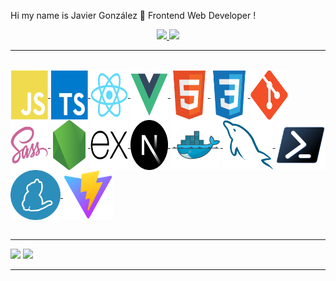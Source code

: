 <span>Hi my name is Javier González 👋
Frontend Web Developer </span>
!
<div align="center">
  <a href="https://github.com/javiergp23">
  <img height="200em" src="https://github-readme-stats.vercel.app/api?username=javiergp23&show_icons=true&theme=dark&include_all_commits=true&count_private=true"/>
  <img height="200em" src="https://github-readme-stats.vercel.app/api/top-langs/?username=javiergp23&layout=compact&langs_count=7&theme=dark"/>
</div>
  <hr>
<div style="display: inline_block;"><br>
  <img align="center" alt="-Js" height="80" width="60" src="https://raw.githubusercontent.com/devicons/devicon/master/icons/javascript/javascript-plain.svg">
  <img align="center" alt="-Ts" height="80" width="60" src="https://raw.githubusercontent.com/devicons/devicon/master/icons/typescript/typescript-plain.svg">
  <img align="center" alt="-React" height="80" width="60" src="https://raw.githubusercontent.com/devicons/devicon/master/icons/react/react-original.svg">
  <img align="center" alt="-Vue" height="80" width="60" src="https://raw.githubusercontent.com/devicons/devicon/master/icons/vuejs/vuejs-original.svg">
  <img align="center" alt="-HTML" height="80" width="60" src="https://raw.githubusercontent.com/devicons/devicon/master/icons/html5/html5-original.svg">
  <img align="center" alt="-CSS" height="80" width="60" src="https://raw.githubusercontent.com/devicons/devicon/master/icons/css3/css3-original.svg">
  <img align="center" alt="-CSS" height="80" width="60" src="https://raw.githubusercontent.com/devicons/devicon/master/icons/git/git-original.svg">
  <img align="center" alt="-SASS" height="80" width="60" src="https://raw.githubusercontent.com/devicons/devicon/master/icons/sass/sass-original.svg">
  <img align="center" alt="-NODE" height="80" width="60" src="https://raw.githubusercontent.com/devicons/devicon/master/icons/nodejs/nodejs-original.svg">
  <img align="center" alt="-express" height="80" width="60" src="https://raw.githubusercontent.com/devicons/devicon/master/icons/express/express-original.svg">
  <img align="center" alt="-nextjs" height="80" width="60" src="https://raw.githubusercontent.com/devicons/devicon/master/icons/nextjs/nextjs-original.svg">
  <img align="center" alt="-express" height="80" width="80" src="https://raw.githubusercontent.com/devicons/devicon/master/icons/docker/docker-original.svg">
  <img align="center" alt="-express" height="80" width="80" src="https://raw.githubusercontent.com/devicons/devicon/master/icons/mysql/mysql-original.svg">
  <img align="center" alt="-express" height="80" width="80" src="https://raw.githubusercontent.com/devicons/devicon/master/icons/powershell/powershell-original.svg">
  <img align="center" alt="-express" height="80" width="80" src="https://raw.githubusercontent.com/devicons/devicon/master/icons/yarn/yarn-original.svg">
  <img align="center" alt="-express" height="80" width="80" src="https://raw.githubusercontent.com/devicons/devicon/master/icons/vitejs/vitejs-original.svg">
   
</div>
  
<br>
  
<hr>
 
<div> 
  
  <a href = "mailto:javiergonzalezp23@gmail.com"><img src="https://img.shields.io/badge/-Gmail-%23333?style=for-the-badge&logo=gmail&logoColor=white" target="_blank"></a>
  <a href="https://www.linkedin.com/in/javier-gonz%C3%A1lez-padilla-725265b5/" target="_blank"><img src="https://img.shields.io/badge/-LinkedIn-%230077B5?style=for-the-badge&logo=linkedin&logoColor=white" target="_blank"></a> 
  <hr>
 
 
 
</div>
